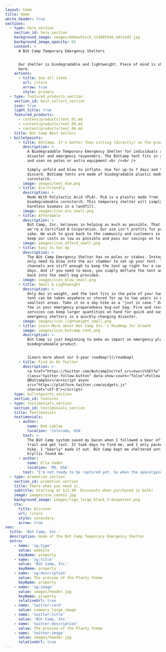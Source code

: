 ```yaml
---
layout: home
title: Home
white_header: true
sections:
  - type: hero_section
    section_id: hero_section
    background_image: images/AdobeStock_114985546_edited2.jpg
    background_image_opacity: 65
    content: >
      # Büt Camp Temporary Emergency Shelters


      Our shelter is biodegradable and lightweight. Piece of mind is sheltered
      here.
    actions:
      - title: See all items
        url: /store
        arrow: true
        style: primary
  - type: featured_products_section
    section_id: best_sellers_section
    icon: true
    light_title: true
    featured_products:
      - content/products/tent_01.md
      - content/products/tent_09.md
      - content/products/tent_06.md
    title: Büt Camp Best Sellers
  - bulletpoints:
      - title: BütCamp. It's better than sitting (directly) on the ground!
        description: >
          A Biodegradable Temporary Emergency Shelter for individuals and
          disaster and emergency responders. The BütCamp tent fits in your hand
          and uses no poles or extra equipment.<br /><br />

          Simply unfold and blow to inflate. Use for up-to 7 days and then
          discard. BütCamp tents are made of biodegradable plastic made from
          cornstarch.
        image: images/tent_dim.png
      - title: Eco-Friendly
        description: >
          Made With Polylactic Acid (PLA). PLA is a plastic made from
          biodegradeable cornstarch. This temporary shelter will simply become
          harmless biomass in a landfill.
        image: images/icon_eco_small.png
      - title: Affordable
        description: >
          Büt Camp, Inc. believes in helping as much as possible. That's why
          we're a Certified B Corporation. Our aim isn't profits for profit
          sake. We wish to give back to the community and customers in need. We
          keep our costs as low as possible and pass our savings on to you.
        image: images/icon_afford_small.png
      - title: Easy to Set Up
        description: >
          The Büt Camp Emergency Shelter has no poles or stakes. Instead you
          only need to blow into the air chamber to set up your tent. The air
          channels are stiff enough to keep the tent up right for a couple of
          days. And if you need to move, you simply deflate the tent and roll it
          back into the small bag provided.
        image: images/icon_blow_small.png
      - title: Small & Lightweight
        description: >
          Only 8oz in weight, and the tent fits in the palm of your hand. Our
          tent can be taken anywhere or stored for up to two years in even the
          smallest areas. Take it on a day hike as a "just in case." Or store a
          few in your emergency preparedness bug-out bag. Fire and rescue
          services can keep larger quantities on hand for quick and easy
          emergency shelters in a quickly-changing disaster.
        image: images/icon_lightweight_small.png
      - title: Learn More about Büt Camp Inc.'s Roadmap for Growth
        image: images/icon_butcamp_tent.png
        description: >
          Büt Camp is just beginning to make an impact on emergency planning and
          biodegradeable product.


          [Learn more about our 3-year roadmap!](/roadmap)
      - title: Find Us On Twitter
        description: >-
          <a href="https://twitter.com/ButcampInc?ref_src=twsrc%5Etfw"
          class="twitter-follow-button" data-show-count="false">Follow
          @ButcampInc</a><script async
          src="https://platform.twitter.com/widgets.js"
          charset="utf-8"></script>
    type: bulletpoints_section
    section_id: features
  - type: testimonials_section
    section_id: testimonials_section
    title: Testimonials
    testimonials:
      - author:
          name: Bob Loblaw
          location: 'Colorado, USA'
        text: >-
          The Büt Camp system saved my bacon when I followed a bear off the main
          trail and got lost. It took days to find me, and I only packed for day
          hike. I "bearly" made it out. Büt Camp kept me sheltered until Bear
          Gryllis found me.
      - author:
          name: Ella Vader
          location: 'MO, USA'
        text: "I'm not ready to be raptured yet. So when the apocalypse comes, I've got several Büt Camp emergency shelters. I love that they're environmentally friendly. Can't start a new world without helping out mother nature.\_ Armageddon too old not to have a shelter."
  - type: promotion_section
    section_id: promotion_section
    title: There when you need it.
    subtitle: Starting at $11.99. Discounts when purchased in bulk!
    image: images/use_cases2.jpg
    background_image: images/logo_large_black_transparent.png
    cta:
      title: Discover
      url: /store
      style: secondary
      arrow: true
seo:
  title: 'Büt Camp, Inc.'
  description: Home of the Büt Camp Temporary Emergency Shelter
  extra:
    - name: 'og:type'
      value: website
      keyName: property
    - name: 'og:title'
      value: 'Büt Camp, Inc.'
      keyName: property
    - name: 'og:description'
      value: The preview of the Planty theme
      keyName: property
    - name: 'og:image'
      value: images/header.jpg
      keyName: property
      relativeUrl: true
    - name: 'twitter:card'
      value: summary_large_image
    - name: 'twitter:title'
      value: 'Büt Camp, Inc.'
    - name: 'twitter:description'
      value: The preview of the Planty theme
    - name: 'twitter:image'
      value: images/header.jpg
      relativeUrl: true
---
```

